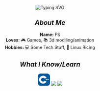 <div align="center">
     
![Typing SVG](https://readme-typing-svg.herokuapp.com/?lines=Welcome+To+My+World;On+My+Github&center=true&size=27&color=FFFFFF&width=500)
## *About Me*


**Name:** FS   
**Loves:** 🎮 Games, 📚 3d modiling/animation  
**Hobbies:** 💻 Some Tech Stuff, 🐧 Linux Ricing 
</center>

## *What I Know/Learn*

<img src="https://raw.githubusercontent.com/tandpfun/skill-icons/main/icons/CPP.svg" width="40"/>

<img src="https://upload.wikimedia.org/wikipedia/commons/0/0c/Blender_logo_no_text.svg" width="40"/>

<img src="https://upload.wikimedia.org/wikipedia/commons/4/41/Fedora_icon_%282021%29.svg" width="40"/>
